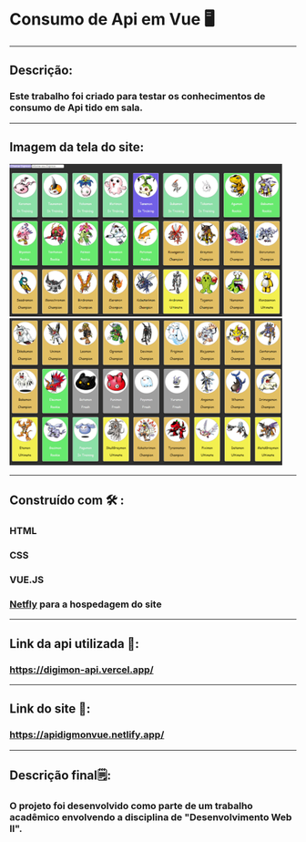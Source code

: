 # Consumo de Api em Vue 🖥️
---
## Descrição:
### Este trabalho foi criado para testar os conhecimentos de consumo de Api tido em sala.
---
## Imagem da tela do site:
<img src="https://github.com/Fredericobarbosa/Consumo_Api_em_Vue_Digimon/blob/main/Img_Digimon/Telasite.PNG" alt="Imagem do site" width="95%" >
<img src="https://github.com/Fredericobarbosa/Consumo_Api_em_Vue_Digimon/blob/main/Img_Digimon/Telasite1.PNG" alt="Imagem do site" width="95%">

---
## Construído com 🛠️ :
### HTML 
### CSS
### VUE.JS
### <a href="https://www.netlify.com/">Netfly</a> para a hospedagem do site

---
## Link da api utilizada 🔗:
### https://digimon-api.vercel.app/
---
## Link do site 🔗:
### https://apidigmonvue.netlify.app/
----
##  Descrição final🗒️:
### O projeto foi desenvolvido como parte de um trabalho acadêmico envolvendo a disciplina de "Desenvolvimento Web II".
